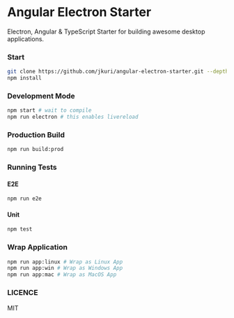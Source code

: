 # Angular Electron Starter

Electron, Angular & TypeScript Starter for building awesome desktop applications.

### Start

```sh
git clone https://github.com/jkuri/angular-electron-starter.git --depth 1
npm install
```

### Development Mode

```sh
npm start # wait to compile
npm run electron # this enables livereload
```

### Production Build

```sh
npm run build:prod
```

### Running Tests

#### E2E

```sh
npm run e2e
```

#### Unit

```sh
npm test
```

### Wrap Application

```sh
npm run app:linux # Wrap as Linux App
npm run app:win # Wrap as Windows App
npm run app:mac # Wrap as MacOS App
```

### LICENCE

MIT

